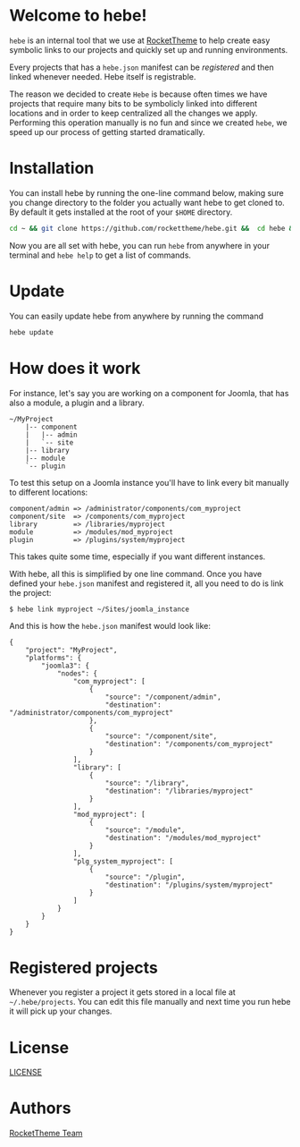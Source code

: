 # Welcome to hebe!
`hebe` is an internal tool that we use at [RocketTheme][rockettheme] to help create easy symbolic links to our projects and quickly set up and running environments.

Every projects that has a `hebe.json` manifest can be _registered_ and then linked whenever needed. Hebe itself is registrable.

The reason we decided to create `Hebe` is because often times we have projects that require many bits to be symbolicly linked into different locations and in order to keep centralized all the changes we apply. Performing this operation manually is no fun and since we created `hebe`, we speed up our process of getting started dramatically.


# Installation
You can install hebe by running the one-line command below, making sure you change directory to the folder you actually want hebe to get cloned to. By default it gets installed at the root of your `$HOME` directory.

```bash
cd ~ && git clone https://github.com/rockettheme/hebe.git &&  cd hebe && ./hebe register . && ./hebe link hebe /usr/local/bin && echo -e "Installation completed\n\n Hebe help:" && hebe
```

Now you are all set with hebe, you can run `hebe` from anywhere in your terminal and `hebe help` to get a list of commands.


# Update
You can easily update hebe from anywhere by running the command
```bash
hebe update
```


# How does it work
For instance, let's say you are working on a component for Joomla, that has also a module, a plugin and a library.

```
~/MyProject
    |-- component
    |   |-- admin
    |   `-- site
    |-- library
    |-- module
    `-- plugin
```

To test this setup on a Joomla instance you'll have to link every bit manually to different locations:

```
component/admin => /administrator/components/com_myproject
component/site  => /components/com_myproject
library         => /libraries/myproject
module          => /modules/mod_myproject
plugin          => /plugins/system/myproject
```

This takes quite some time, especially if you want different instances.

With hebe, all this is simplified by one line command. Once you have defined your `hebe.json` manifest and registered it, all you need to do is link the project:

```bash
$ hebe link myproject ~/Sites/joomla_instance
```

And this is how the `hebe.json` manifest would look like:

```
{
    "project": "MyProject",
    "platforms": {
        "joomla3": {
            "nodes": {
                "com_myproject": [
                    {
                        "source": "/component/admin",
                        "destination": "/administrator/components/com_myproject"
                    },
                    {
                        "source": "/component/site",
                        "destination": "/components/com_myproject"
                    }
                ],
                "library": [
                    {
                        "source": "/library",
                        "destination": "/libraries/myproject"
                    }
                ],
                "mod_myproject": [
                    {
                        "source": "/module",
                        "destination": "/modules/mod_myproject"
                    }
                ],
                "plg_system_myproject": [
                    {
                        "source": "/plugin",
                        "destination": "/plugins/system/myproject"
                    }
                ]
            }
        }
    }
}
```


# Registered projects
Whenever you register a project it gets stored in a local file at `~/.hebe/projects`. You can edit this file manually and next time you run hebe it will pick up your changes.

# License
[LICENSE](LICENSE)


# Authors
[RocketTheme Team][rockettheme]


[rockettheme]: http://www.rockettheme.com
